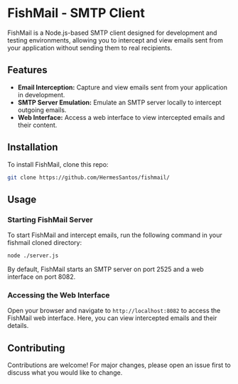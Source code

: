 # FishMail - SMTP Client

FishMail is a Node.js-based SMTP client designed for development and testing environments, allowing you to intercept and view emails sent from your application without sending them to real recipients.

## Features

- **Email Interception:** Capture and view emails sent from your application in development.
- **SMTP Server Emulation:** Emulate an SMTP server locally to intercept outgoing emails.
- **Web Interface:** Access a web interface to view intercepted emails and their content.

## Installation

To install FishMail, clone this repo:

```bash
git clone https://github.com/HermesSantos/fishmail/
```

## Usage

### Starting FishMail Server

To start FishMail and intercept emails, run the following command in your fishmail cloned directory:

```bash
node ./server.js
```

By default, FishMail starts an SMTP server on port 2525 and a web interface on port 8082.

### Accessing the Web Interface

Open your browser and navigate to `http://localhost:8082` to access the FishMail web interface. Here, you can view intercepted emails and their details.

## Contributing

Contributions are welcome! For major changes, please open an issue first to discuss what you would like to change.
